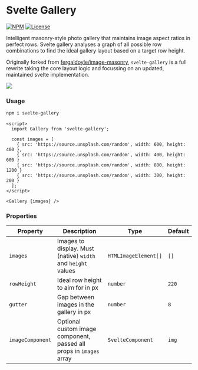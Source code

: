 # Svelte Gallery

[![NPM](https://img.shields.io/npm/v/svelte-gallery)](https://www.npmjs.com/package/svelte-gallery) [![License](https://img.shields.io/npm/l/svelte-gallery)](https://github.com/peppercornstudio/svelte-gallery/blob/master/LICENSE)

Intelligent masonry-style photo gallery that maintains image aspect ratios in perfect rows. Svelte gallery analyses a graph of all possible row combinations to find the ideal gallery layout based on a target row height.

Originally forked from [fergaldoyle/image-masonry](https://github.com/fergaldoyle/image-masonry), `svelte-gallery` is a full rewrite taking the core layout logic and focussing on an updated, maintained svelte implementation.

![](https://raw.githubusercontent.com/fergaldoyle/image-masonry/master/docs/masonry.jpg)

### Usage

```sh
npm i svelte-gallery
```

```svelte
<script>
  import Gallery from 'svelte-gallery';

  const images = [
    { src: 'https://source.unsplash.com/random', width: 600, height: 400 },
    { src: 'https://source.unsplash.com/random', width: 400, height: 600 }
    { src: 'https://source.unsplash.com/random', width: 800, height: 1200 }
    { src: 'https://source.unsplash.com/random', width: 300, height: 200 }
  ];
</script>

<Gallery {images} />
```

### Properties

| Property         | Description                                                         | Type                 | Default |
| ---------------- | ------------------------------------------------------------------- | -------------------- | ------- |
| `images`         | Images to display. Must (native) `width` and `height` values        | `HTMLImageElement[]` | `[]`    |
| `rowHeight`      | Ideal row height to aim for in px                                   | `number`             | `220`   |
| `gutter`         | Gap between images in the gallery in px                             | `number`             | `8`     |
| `imageComponent` | Optional custom image component, passed all props in `images` array | `SvelteComponent`    | `img`   |
